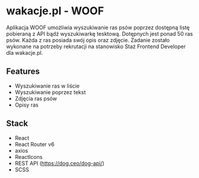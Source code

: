 
# wakacje.pl - WOOF
Aplikacja WOOF umożliwia wyszukiwanie ras psów poprzez dostępną listę pobieraną z API bądź wyszukiwarkę tesktową. Dotępnych jest ponad 50 ras psów. Każda z ras posiada swój opis oraz zdjęcie. Zadanie zostało wykonane na potrzeby rekrutacji na stanowisko Staż Frontend Developer dla wakacje.pl.

## Features

- Wyszukiwanie ras w liście
- Wyszukiwanie poprzez tekst
- Zdjęcia ras psów
- Opisy ras

## Stack

- React
- React Router v6
- axios
- ReactIcons
- REST API (https://dog.ceo/dog-api/)
- SCSS